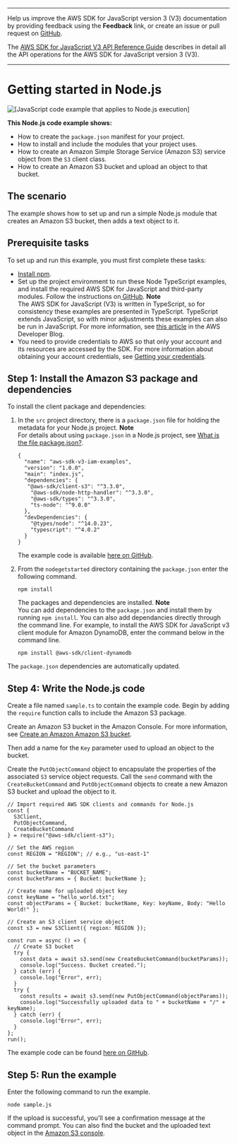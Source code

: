 --------

Help us improve the AWS SDK for JavaScript version 3 \(V3\) documentation by providing feedback using the **Feedback** link, or create an issue or pull request on [GitHub](https://github.com/awsdocs/aws-sdk-for-javascript-v3)\.

 The [AWS SDK for JavaScript V3 API Reference Guide](https://docs.aws.amazon.com/AWSJavaScriptSDK/v3/latest/index.html) describes in detail all the API operations for the AWS SDK for JavaScript version 3 \(V3\)\.

--------

# Getting started in Node\.js<a name="getting-started-nodejs"></a>

![\[JavaScript code example that applies to Node.js execution\]](http://docs.aws.amazon.com/sdk-for-javascript/v3/developer-guide/images/nodeicon.png)

**This Node\.js code example shows:**
+ How to create the `package.json` manifest for your project\.
+ How to install and include the modules that your project uses\.
+ How to create an Amazon Simple Storage Service \(Amazon S3\) service object from the `S3` client class\.
+ How to create an Amazon S3 bucket and upload an object to that bucket\.

## The scenario<a name="getting-started-nodejs-scenario"></a>

The example shows how to set up and run a simple Node\.js module that creates an Amazon S3 bucket, then adds a text object to it\. 

## Prerequisite tasks<a name="getting-started-nodejs-prerequisites"></a>

To set up and run this example, you must first complete these tasks:
+ [Install npm](https://npmjs.com/get-npm)\.
+ Set up the project environment to run these Node TypeScript examples, and install the required AWS SDK for JavaScript and third\-party modules\. Follow the instructions on[ GitHub](https://github.com/awsdocs/aws-doc-sdk-examples/blob/master/javascriptv3/example_code/nodegetstarted/README.md)\.
**Note**  
The AWS SDK for JavaScript \(V3\) is written in TypeScript, so for consistency these examples are presented in TypeScript\. TypeScript extends JavaScript, so with minor adjustments these examples can also be run in JavaScript\. For more information, see [this article](https://aws.amazon.com/blogs/developer/first-class-typescript-support-in-modular-aws-sdk-for-javascript/) in the AWS Developer Blog\.
+ You need to provide credentials to AWS so that only your account and its resources are accessed by the SDK\. For more information about obtaining your account credentials, see [Getting your credentials](getting-your-credentials.md)\.

## Step 1: Install the Amazon S3 package and dependencies<a name="getting-started-nodejs-install-sdk"></a>

To install the client package and dependencies:

1. In the `src` project directory, there is a `package.json` file for holding the metadata for your Node\.js project\. 
**Note**  
For details about using `package.json` in a Node\.js project, see [What is the file package\.json?](https://nodejs.org/en/knowledge/getting-started/npm/what-is-the-file-package-json/)\.

   ```
   {
     "name": "aws-sdk-v3-iam-examples",
     "version": "1.0.0",
     "main": "index.js",
     "dependencies": {
      "@aws-sdk/client-s3": "^3.3.0",
       "@aws-sdk/node-http-handler": "^3.3.0",
       "@aws-sdk/types": "^3.3.0",
       "ts-node": "^9.0.0"
     },
     "devDependencies": {
       "@types/node": "^14.0.23",
       "typescript": "^4.0.2"
     }
   }
   ```

   The example code is available [here on GitHub](https://github.com/awsdocs/aws-doc-sdk-examples/blob/master/javascriptv3/example_code/nodegetstarted/package.json)\.

1. From the `nodegetstarted` directory containing the `package.json` enter the following command\.

   ```
   npm install
   ```

   The packages and dependencies are installed\. 
**Note**  
You can add dependencies to the `package.json` and install them by running `npm install`\. You can also add dependancies directly through the command line\. For example, to install the AWS SDK for JavaScript v3 client module for Amazon DynamoDB, enter the command below in the command line\.  

   ```
   npm install @aws-sdk/client-dynamodb
   ```
The `package.json` dependencies are automatically updated\.

## Step 4: Write the Node\.js code<a name="getting-started-nodejs-js-code"></a>

Create a file named `sample.ts` to contain the example code\. Begin by adding the `require` function calls to include the Amazon S3 package\.

Create an Amazon S3 bucket in the Amazon Console\. For more information, see [Create an Amazon Amazon S3 bucket](https://docs.aws.amazon.com/quickstarts/latest/s3backup/step-1-create-bucket.html)\.

Then add a name for the `Key` parameter used to upload an object to the bucket\.

Create the `PutObjectCommand` object to encapsulate the properties of the associated `S3` service object requests\. Call the `send` command with the `CreateBucketCommand` and `PutObjectCommand` objects to create a new Amazon S3 bucket and upload the object to it\.

```
// Import required AWS SDK clients and commands for Node.js
const {
  S3Client,
  PutObjectCommand,
  CreateBucketCommand
} = require("@aws-sdk/client-s3");

// Set the AWS region
const REGION = "REGION"; // e.g., "us-east-1"

// Set the bucket parameters
const bucketName = "BUCKET_NAME";
const bucketParams = { Bucket: bucketName };

// Create name for uploaded object key
const keyName = "hello_world.txt";
const objectParams = { Bucket: bucketName, Key: keyName, Body: "Hello World!" };

// Create an S3 client service object
const s3 = new S3Client({ region: REGION });

const run = async () => {
  // Create S3 bucket
  try {
    const data = await s3.send(new CreateBucketCommand(bucketParams));
    console.log("Success. Bucket created.");
  } catch (err) {
    console.log("Error", err);
  }
  try {
    const results = await s3.send(new PutObjectCommand(objectParams));
    console.log("Successfully uploaded data to " + bucketName + "/" + keyName);
  } catch (err) {
    console.log("Error", err);
  }
};
run();
```

The example code can be found [here on GitHub](https://github.com/awsdocs/aws-doc-sdk-examples/blob/master/javascriptv3/example_code/nodegetstarted/src/sample.ts)\.

## Step 5: Run the example<a name="getting-started-nodejs-run-sample"></a>

Enter the following command to run the example\.

```
node sample.js
```

If the upload is successful, you'll see a confirmation message at the command prompt\. You can also find the bucket and the uploaded text object in the [Amazon S3 console](https://console.aws.amazon.com/s3/)\.

